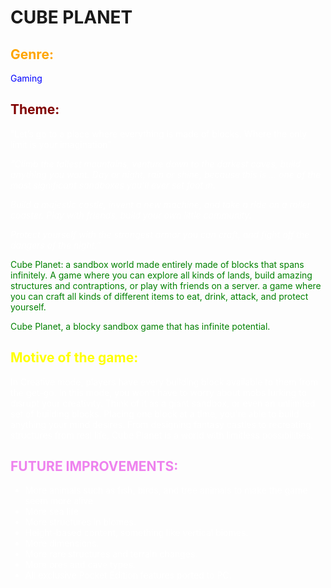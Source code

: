 # CUBE PLANET
<span style="color:Orange">

## Genre: 

<span style="color:blue">
Gaming 
<span style="color:maroon">

## Theme:
<span style="color:white">

“Let’s go to a place where everything is made of blocks. Where the only limit is your imagination”

  *“Climb the tallest mountains, venture down to the darkest caves, build anything you want. Day or night, rain or shine, because this is … one of the most significant sandboxes you’ll ever set foot in.*

  *Build a majestic castle, invent a new machine, and take a ride on a roller coaster. Play with friends, build your own little community.*

  *Protect yourself with the strongest armor you can craft, and fight off the dangers of the night.”*

<span style="color:green">

Cube Planet: a sandbox world made entirely made of blocks that spans infinitely. A game where you can explore all kinds of lands, build amazing structures and contraptions, or play with friends on a server. a game where you can craft all kinds of different items to eat, drink, attack, and protect yourself.

Cube Planet, a blocky sandbox game that has infinite potential.

<span style="color:Yellow">

## Motive of the game:

  <span style="color:white">

In Creative mode, players have every building block available to them from the get-go. In this mode, you won't have to worry about mobs lurking to disrupt your creativity. Think of it as a giant sandbox, or even an unlimited set of building blocks. Placing one block at a time, you're able to build anything your mind desires. From designing fantasy castles to recreating structures from real life, Cube Planet is a world with limitless possibilities.

<span style="color:Violet">

## FUTURE IMPROVEMENTS:
<span style="color:white">

* More animals such as fish, birds, and tree animals to make the game seem more alive
* More sea life 
* More structures in biomes.
* Height-based content, something like vertical biomes.
* More dimensions.
* More rare structures and terrain changes.
* More ores and cave types.
* All exclusive Pocket Edition features ported to PC.